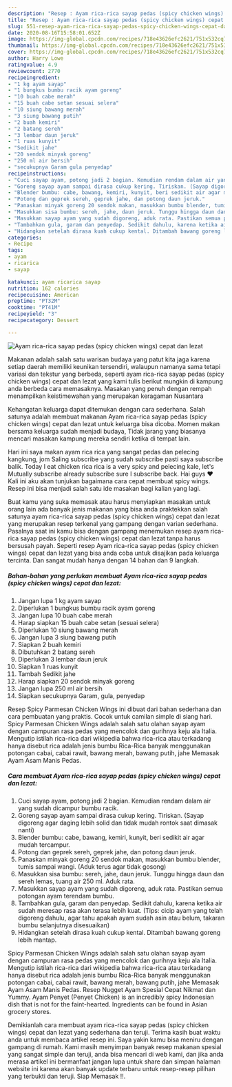 ```yaml
---
description: "Resep : Ayam rica-rica sayap pedas (spicy chicken wings) cepat dan lezat minggu ini"
title: "Resep : Ayam rica-rica sayap pedas (spicy chicken wings) cepat dan lezat minggu ini"
slug: 551-resep-ayam-rica-rica-sayap-pedas-spicy-chicken-wings-cepat-dan-lezat-minggu-ini
date: 2020-08-16T15:58:01.652Z
image: https://img-global.cpcdn.com/recipes/718e43626efc2621/751x532cq70/ayam-rica-rica-sayap-pedas-spicy-chicken-wings-cepat-dan-lezat-foto-resep-utama.jpg
thumbnail: https://img-global.cpcdn.com/recipes/718e43626efc2621/751x532cq70/ayam-rica-rica-sayap-pedas-spicy-chicken-wings-cepat-dan-lezat-foto-resep-utama.jpg
cover: https://img-global.cpcdn.com/recipes/718e43626efc2621/751x532cq70/ayam-rica-rica-sayap-pedas-spicy-chicken-wings-cepat-dan-lezat-foto-resep-utama.jpg
author: Harry Lowe
ratingvalue: 4.9
reviewcount: 2770
recipeingredient:
- "1 kg ayam sayap"
- "1 bungkus bumbu racik ayam goreng"
- "10 buah cabe merah"
- "15 buah cabe setan sesuai selera"
- "10 siung bawang merah"
- "3 siung bawang putih"
- "2 buah kemiri"
- "2 batang sereh"
- "3 lembar daun jeruk"
- "1 ruas kunyit"
- "Sedikit jahe"
- "20 sendok minyak goreng"
- "250 ml air bersih"
- "secukupnya Garam gula penyedap"
recipeinstructions:
- "Cuci sayap ayam, potong jadi 2 bagian. Kemudian rendam dalam air yang sudah dicampur bumbu racik."
- "Goreng sayap ayam sampai dirasa cukup kering. Tiriskan. (Sayap digoreng agar daging lebih solid dan tidak mudah rontok saat dimasak nanti)"
- "Blender bumbu: cabe, bawang, kemiri, kunyit, beri sedikit air agar mudah tercampur."
- "Potong dan geprek sereh, geprek jahe, dan potong daun jeruk."
- "Panaskan minyak goreng 20 sendok makan, masukkan bumbu blender, tumis sampai wangi. (Aduk terus agar tidak gosong)"
- "Masukkan sisa bumbu: sereh, jahe, daun jeruk. Tunggu hingga daun dan sereh lemas, tuang air 250 ml. Aduk rata."
- "Masukkan sayap ayam yang sudah digoreng, aduk rata. Pastikan semua potongan ayam terendam bumbu."
- "Tambahkan gula, garam dan penyedap. Sedikit dahulu, karena ketika air sudah meresap rasa akan terasa lebih kuat. (Tips: cicip ayam yang telah digoreng dahulu, agar tahu apakah ayam sudah asin atau belum, takaran bumbu selanjutnya disesuaikan)"
- "Hidangkan setelah dirasa kuah cukup kental. Ditambah bawang goreng lebih mantap."
categories:
- Recipe
tags:
- ayam
- ricarica
- sayap

katakunci: ayam ricarica sayap 
nutrition: 162 calories
recipecuisine: American
preptime: "PT32M"
cooktime: "PT41M"
recipeyield: "3"
recipecategory: Dessert

---
```



![Ayam rica-rica sayap pedas (spicy chicken wings) cepat dan lezat](https://img-global.cpcdn.com/recipes/718e43626efc2621/751x532cq70/ayam-rica-rica-sayap-pedas-spicy-chicken-wings-cepat-dan-lezat-foto-resep-utama.jpg)

Makanan adalah salah satu warisan budaya yang patut kita jaga karena setiap daerah memiliki keunikan tersendiri, walaupun namanya sama tetapi variasi dan tekstur yang berbeda, seperti ayam rica-rica sayap pedas (spicy chicken wings) cepat dan lezat yang kami tulis berikut mungkin di kampung anda berbeda cara memasaknya. Masakan yang penuh dengan rempah menampilkan keistimewahan yang merupakan keragaman Nusantara

Kehangatan keluarga dapat ditemukan dengan cara sederhana. Salah satunya adalah membuat makanan Ayam rica-rica sayap pedas (spicy chicken wings) cepat dan lezat untuk keluarga bisa dicoba. Momen makan bersama keluarga sudah menjadi budaya, Tidak jarang yang biasanya mencari masakan kampung mereka sendiri ketika di tempat lain.

Hari ini saya makan ayam rica rica yang sangat pedas dan pelecing kangkung, jom Saling subscribe yang sudah subscribe pasti saya subscribe balik. Today I eat chicken rica rica is a very spicy and pelecing kale, let&#39;s Mutually subscribe already subscribe sure I subscribe back. Hai guys ♥ Kali ini aku akan tunjukan bagaimana cara cepat membuat spicy wings. Resep ini bisa menjadi salah satu ide masakan bagi kalian yang lagi.

Buat kamu yang suka memasak atau harus menyiapkan masakan untuk orang lain ada banyak jenis makanan yang bisa anda praktekkan salah satunya ayam rica-rica sayap pedas (spicy chicken wings) cepat dan lezat yang merupakan resep terkenal yang gampang dengan varian sederhana. Pasalnya saat ini kamu bisa dengan gampang menemukan resep ayam rica-rica sayap pedas (spicy chicken wings) cepat dan lezat tanpa harus bersusah payah.
Seperti resep Ayam rica-rica sayap pedas (spicy chicken wings) cepat dan lezat yang bisa anda coba untuk disajikan pada keluarga tercinta. Dan sangat mudah hanya dengan 14 bahan dan 9 langkah.


<!--inarticleads1-->

##### Bahan-bahan yang perlukan membuat Ayam rica-rica sayap pedas (spicy chicken wings) cepat dan lezat:

1. Jangan lupa 1 kg ayam sayap
1. Diperlukan 1 bungkus bumbu racik ayam goreng
1. Jangan lupa 10 buah cabe merah
1. Harap siapkan 15 buah cabe setan (sesuai selera)
1. Diperlukan 10 siung bawang merah
1. Jangan lupa 3 siung bawang putih
1. Siapkan 2 buah kemiri
1. Dibutuhkan 2 batang sereh
1. Diperlukan 3 lembar daun jeruk
1. Siapkan 1 ruas kunyit
1. Tambah Sedikit jahe
1. Harap siapkan 20 sendok minyak goreng
1. Jangan lupa 250 ml air bersih
1. Siapkan secukupnya Garam, gula, penyedap


Resep Spicy Parmesan Chicken Wings ini dibuat dari bahan sederhana dan cara pembuatan yang praktis. Cocok untuk camilan simple di siang hari. Spicy Parmesan Chicken Wings adalah salah satu olahan sayap ayam dengan campuran rasa pedas yang mencolok dan gurihnya keju ala Italia. Mengutip istilah rica-rica dari wikipedia bahwa rica-rica atau terkadang hanya disebut rica adalah jenis bumbu Rica-Rica banyak menggunakan potongan cabai, cabai rawit, bawang merah, bawang putih, jahe Memasak Ayam Asam Manis Pedas. 

<!--inarticleads2-->

##### Cara membuat  Ayam rica-rica sayap pedas (spicy chicken wings) cepat dan lezat:

1. Cuci sayap ayam, potong jadi 2 bagian. Kemudian rendam dalam air yang sudah dicampur bumbu racik.
1. Goreng sayap ayam sampai dirasa cukup kering. Tiriskan. (Sayap digoreng agar daging lebih solid dan tidak mudah rontok saat dimasak nanti)
1. Blender bumbu: cabe, bawang, kemiri, kunyit, beri sedikit air agar mudah tercampur.
1. Potong dan geprek sereh, geprek jahe, dan potong daun jeruk.
1. Panaskan minyak goreng 20 sendok makan, masukkan bumbu blender, tumis sampai wangi. (Aduk terus agar tidak gosong)
1. Masukkan sisa bumbu: sereh, jahe, daun jeruk. Tunggu hingga daun dan sereh lemas, tuang air 250 ml. Aduk rata.
1. Masukkan sayap ayam yang sudah digoreng, aduk rata. Pastikan semua potongan ayam terendam bumbu.
1. Tambahkan gula, garam dan penyedap. Sedikit dahulu, karena ketika air sudah meresap rasa akan terasa lebih kuat. (Tips: cicip ayam yang telah digoreng dahulu, agar tahu apakah ayam sudah asin atau belum, takaran bumbu selanjutnya disesuaikan)
1. Hidangkan setelah dirasa kuah cukup kental. Ditambah bawang goreng lebih mantap.


Spicy Parmesan Chicken Wings adalah salah satu olahan sayap ayam dengan campuran rasa pedas yang mencolok dan gurihnya keju ala Italia. Mengutip istilah rica-rica dari wikipedia bahwa rica-rica atau terkadang hanya disebut rica adalah jenis bumbu Rica-Rica banyak menggunakan potongan cabai, cabai rawit, bawang merah, bawang putih, jahe Memasak Ayam Asam Manis Pedas. Resep Nugget Ayam Spesial Cepat Nikmat dan Yummy. Ayam Penyet (Penyet Chicken) is an incredibly spicy Indonesian dish that is not for the faint-hearted. Ingredients can be found in Asian grocery stores. 

Demikianlah cara membuat ayam rica-rica sayap pedas (spicy chicken wings) cepat dan lezat yang sederhana dan teruji. Terima kasih buat waktu anda untuk membaca artikel resep ini. Saya yakin kamu bisa meniru dengan gampang di rumah. Kami masih menyimpan banyak resep makanan spesial yang sangat simple dan teruji, anda bisa mencari di web kami, dan jika anda merasa artikel ini bermanfaat jangan lupa untuk share dan simpan halaman website ini karena akan banyak update terbaru untuk resep-resep pilihan yang terbukti dan teruji. Siap Memasak !!. 
